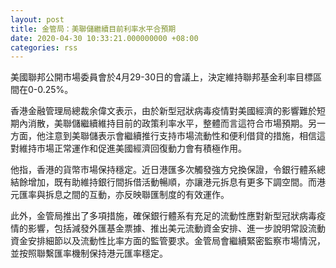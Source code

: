 ```yaml
---
layout: post
title: 金管局：美聯儲繼續目前利率水平合預期
date: 2020-04-30 10:33:21.000000000 +08:00
categories: rss
---
```


美國聯邦公開市場委員會於4月29-30日的會議上，決定維持聯邦基金利率目標區間在0-0.25%。 

香港金融管理局總裁余偉文表示，由於新型冠狀病毒疫情對美國經濟的影響難於短期內消散，美聯儲繼續維持目前的政策利率水平，整體而言這符合市場預期。另一方面，他注意到美聯儲表示會繼續推行支持市場流動性和便利借貸的措施，相信這對維持市場正常運作和促進美國經濟回復動力會有積極作用。 

他指，香港的貨幣市場保持穩定。近日港匯多次觸發強方兌換保證，令銀行體系總結餘增加，既有助維持銀行間拆借活動暢順，亦讓港元拆息有更多下調空間。而港元匯率與拆息之間的互動，亦反映聯匯制度的有效運作。 

此外，金管局推出了多項措施，確保銀行體系有充足的流動性應對新型冠狀病毒疫情的影響，包括減發外匯基金票據、推出美元流動資金安排、進一步說明常設流動資金安排細節以及流動性比率方面的監管要求。金管局會繼續緊密監察市場情況，並按照聯繫匯率機制保持港元匯率穩定。
